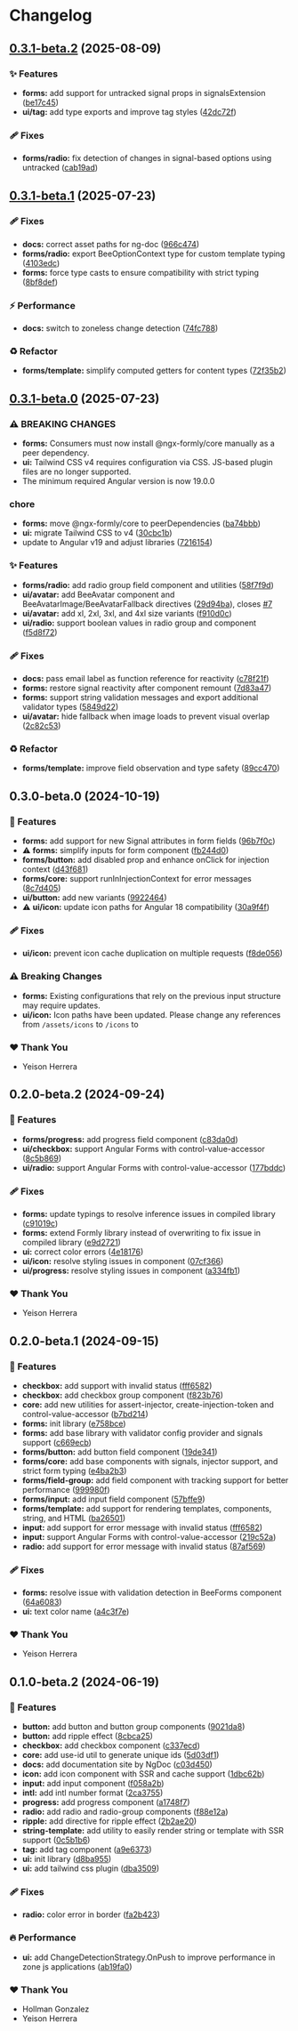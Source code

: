 # Changelog

## [0.3.1-beta.2](https://github.com/flebee/components/compare/v0.3.1-beta.1...v0.3.1-beta.2) (2025-08-09)

### ✨ Features

- **forms:** add support for untracked signal props in signalsExtension ([be17c45](https://github.com/flebee/components/commit/be17c45e8ce38ec808c8974e372510c97ec902bd))
- **ui/tag:** add type exports and improve tag styles ([42dc72f](https://github.com/flebee/components/commit/42dc72f6e507b20ec2cd8ef27518bbed5695513e))

### 🩹 Fixes

- **forms/radio:** fix detection of changes in signal-based options using untracked ([cab19ad](https://github.com/flebee/components/commit/cab19ad3322fef3b73053a54107c657f01d90675))

## [0.3.1-beta.1](https://github.com/flebee/components/compare/v0.3.1-beta.0...v0.3.1-beta.1) (2025-07-23)

### 🩹 Fixes

- **docs:** correct asset paths for ng-doc ([966c474](https://github.com/flebee/components/commit/966c474c66a8ac4ae5da1f2bef5a00a022f9b6c7))
- **forms/radio:** export BeeOptionContext type for custom template typing ([4103edc](https://github.com/flebee/components/commit/4103edc2faa3ad3f5c6e8bdb4f6ebdcbcc0b4dbb))
- **forms:** force type casts to ensure compatibility with strict typing ([8bf8def](https://github.com/flebee/components/commit/8bf8def7662c483dc45537a83ce2f1d47f370ddf))

### ⚡️ Performance

- **docs:** switch to zoneless change detection ([74fc788](https://github.com/flebee/components/commit/74fc788d6c21f7ab8708dfd9bd30a2d30a500fac))

### ♻️ Refactor

- **forms/template:** simplify computed getters for content types ([72f35b2](https://github.com/flebee/components/commit/72f35b2cab968f0b5d8c90d03ee0153690b55026))

## [0.3.1-beta.0](https://github.com/flebee/components/compare/v0.3.0-beta.0...v0.3.1-beta.0) (2025-07-23)

### ⚠ BREAKING CHANGES

- **forms:** Consumers must now install @ngx-formly/core manually as a peer dependency.
- **ui:** Tailwind CSS v4 requires configuration via CSS. JS-based plugin files are no longer supported.
- The minimum required Angular version is now 19.0.0

### chore

- **forms:** move @ngx-formly/core to peerDependencies ([ba74bbb](https://github.com/flebee/components/commit/ba74bbb8712d8f65379c11809d296b193b9bd8a2))
- **ui:** migrate Tailwind CSS to v4 ([30cbc1b](https://github.com/flebee/components/commit/30cbc1b265f8b10baf4a6e6cbe46df98985d57a4))
- update to Angular v19 and adjust libraries ([7216154](https://github.com/flebee/components/commit/7216154c04a370732ea1e06465ae4d1f0fbfc0a3))

### ✨ Features

- **forms/radio:** add radio group field component and utilities ([58f7f9d](https://github.com/flebee/components/commit/58f7f9df7eebc77139a21692a00a6143b5c36cef))
- **ui/avatar:** add BeeAvatar component and BeeAvatarImage/BeeAvatarFallback directives ([29d94ba](https://github.com/flebee/components/commit/29d94ba79acb3ec702ca60daf9d262cda93d1ffd)), closes [#7](https://github.com/flebee/components/issues/7)
- **ui/avatar:** add xl, 2xl, 3xl, and 4xl size variants ([f910d0c](https://github.com/flebee/components/commit/f910d0ce834c2b854d958dca3d9d4d4c92ccd2c5))
- **ui/radio:** support boolean values in radio group and component ([f5d8f72](https://github.com/flebee/components/commit/f5d8f72a1d4408faf5c3c0d0eb80411e852c8850))

### 🩹 Fixes

- **docs:** pass email label as function reference for reactivity ([c78f21f](https://github.com/flebee/components/commit/c78f21ff0d3b0bb9eb63bb896eba9f2c4610acf0))
- **forms:** restore signal reactivity after component remount ([7d83a47](https://github.com/flebee/components/commit/7d83a4727cb1084a8930eb0855cb062d1d62f58c))
- **forms:** support string validation messages and export additional validator types ([5849d22](https://github.com/flebee/components/commit/5849d22e7d15e203c05ade007b0abf31d77b522e))
- **ui/avatar:** hide fallback when image loads to prevent visual overlap ([2c82c53](https://github.com/flebee/components/commit/2c82c53d1c416e8f7edb3b317d3f0b0cfb3b79cc))

### ♻️ Refactor

- **forms/template:** improve field observation and type safety ([89cc470](https://github.com/flebee/components/commit/89cc470efc2c774cea61222e582f029739a425bd))

## 0.3.0-beta.0 (2024-10-19)

### 🚀 Features

- **forms:** add support for new Signal attributes in form fields ([96b7f0c](https://github.com/flebee/components/commit/96b7f0c))
- ⚠️ **forms:** simplify inputs for form component ([fb244d0](https://github.com/flebee/components/commit/fb244d0))
- **forms/button:** add disabled prop and enhance onClick for injection context ([d43f681](https://github.com/flebee/components/commit/d43f681))
- **forms/core:** support runInInjectionContext for error messages ([8c7d405](https://github.com/flebee/components/commit/8c7d405))
- **ui/button:** add new variants ([9922464](https://github.com/flebee/components/commit/9922464))
- ⚠️ **ui/icon:** update icon paths for Angular 18 compatibility ([30a9f4f](https://github.com/flebee/components/commit/30a9f4f))

### 🩹 Fixes

- **ui/icon:** prevent icon cache duplication on multiple requests ([f8de056](https://github.com/flebee/components/commit/f8de056))

### ⚠️ Breaking Changes

- **forms:** Existing configurations that rely on the previous input structure may require updates.
- **ui/icon:** Icon paths have been updated. Please change any references from `/assets/icons` to `/icons` to

### ❤️ Thank You

- Yeison Herrera

## 0.2.0-beta.2 (2024-09-24)

### 🚀 Features

- **forms/progress:** add progress field component ([c83da0d](https://github.com/flebee/components/commit/c83da0d))
- **ui/checkbox:** support Angular Forms with control-value-accessor ([8c5b869](https://github.com/flebee/components/commit/8c5b869))
- **ui/radio:** support Angular Forms with control-value-accessor ([177bddc](https://github.com/flebee/components/commit/177bddc))

### 🩹 Fixes

- **forms:** update typings to resolve inference issues in compiled library ([c91019c](https://github.com/flebee/components/commit/c91019c))
- **forms:** extend Formly library instead of overwriting to fix issue in compiled library ([e9d2721](https://github.com/flebee/components/commit/e9d2721))
- **ui:** correct color errors ([4e18176](https://github.com/flebee/components/commit/4e18176))
- **ui/icon:** resolve styling issues in component ([07cf366](https://github.com/flebee/components/commit/07cf366))
- **ui/progress:** resolve styling issues in component ([a334fb1](https://github.com/flebee/components/commit/a334fb1))

### ❤️ Thank You

- Yeison Herrera

## 0.2.0-beta.1 (2024-09-15)

### 🚀 Features

- **checkbox:** add support with invalid status ([fff6582](https://github.com/flebee/components/commit/fff6582))
- **checkbox:** add checkbox group component ([f823b76](https://github.com/flebee/components/commit/f823b76))
- **core:** add new utilities for assert-injector, create-injection-token and control-value-accessor ([b7bd214](https://github.com/flebee/components/commit/b7bd214))
- **forms:** init library ([e758bce](https://github.com/flebee/components/commit/e758bce))
- **forms:** add base library with validator config provider and signals support ([c669ecb](https://github.com/flebee/components/commit/c669ecb))
- **forms/button:** add button field component ([19de341](https://github.com/flebee/components/commit/19de341))
- **forms/core:** add base components with signals, injector support, and strict form typing ([e4ba2b3](https://github.com/flebee/components/commit/e4ba2b3))
- **forms/field-group:** add field component with tracking support for better performance ([999980f](https://github.com/flebee/components/commit/999980f))
- **forms/input:** add input field component ([57bffe9](https://github.com/flebee/components/commit/57bffe9))
- **forms/template:** add support for rendering templates, components, string, and HTML ([ba26501](https://github.com/flebee/components/commit/ba26501))
- **input:** add support for error message with invalid status ([fff6582](https://github.com/flebee/components/commit/fff6582))
- **input:** support Angular Forms with control-value-accessor ([219c52a](https://github.com/flebee/components/commit/219c52a))
- **radio:** add support for error message with invalid status ([87af569](https://github.com/flebee/components/commit/87af569))

### 🩹 Fixes

- **forms:** resolve issue with validation detection in BeeForms component ([64a6083](https://github.com/flebee/components/commit/64a6083))
- **ui:** text color name ([a4c3f7e](https://github.com/flebee/components/commit/a4c3f7e))

### ❤️ Thank You

- Yeison Herrera

## 0.1.0-beta.2 (2024-06-19)

### 🚀 Features

- **button:** add button and button group components ([9021da8](https://github.com/flebee/components/commit/9021da8))
- **button:** add ripple effect ([8cbca25](https://github.com/flebee/components/commit/8cbca25))
- **checkbox:** add checkbox component ([c337ecd](https://github.com/flebee/components/commit/c337ecd))
- **core:** add use-id util to generate unique ids ([5d03df1](https://github.com/flebee/components/commit/5d03df1))
- **docs:** add documentation site by NgDoc ([c03d450](https://github.com/flebee/components/commit/c03d450))
- **icon:** add icon component with SSR and cache support ([1dbc62b](https://github.com/flebee/components/commit/1dbc62b))
- **input:** add input component ([f058a2b](https://github.com/flebee/components/commit/f058a2b))
- **intl:** add intl number format ([2ca3755](https://github.com/flebee/components/commit/2ca3755))
- **progress:** add progress component ([a1748f7](https://github.com/flebee/components/commit/a1748f7))
- **radio:** add radio and radio-group components ([f88e12a](https://github.com/flebee/components/commit/f88e12a))
- **ripple:** add directive for ripple effect ([2b2ae20](https://github.com/flebee/components/commit/2b2ae20))
- **string-template:** add utility to easily render string or template with SSR support ([0c5b1b6](https://github.com/flebee/components/commit/0c5b1b6))
- **tag:** add tag component ([a9e6373](https://github.com/flebee/components/commit/a9e6373))
- **ui:** init library ([d8ba955](https://github.com/flebee/components/commit/d8ba955))
- **ui:** add tailwind css plugin ([dba3509](https://github.com/flebee/components/commit/dba3509))

### 🩹 Fixes

- **radio:** color error in border ([fa2b423](https://github.com/flebee/components/commit/fa2b423))

### 🔥 Performance

- **ui:** add ChangeDetectionStrategy.OnPush to improve performance in zone js applications ([ab19fa0](https://github.com/flebee/components/commit/ab19fa0))

### ❤️ Thank You

- Hollman Gonzalez
- Yeison Herrera
